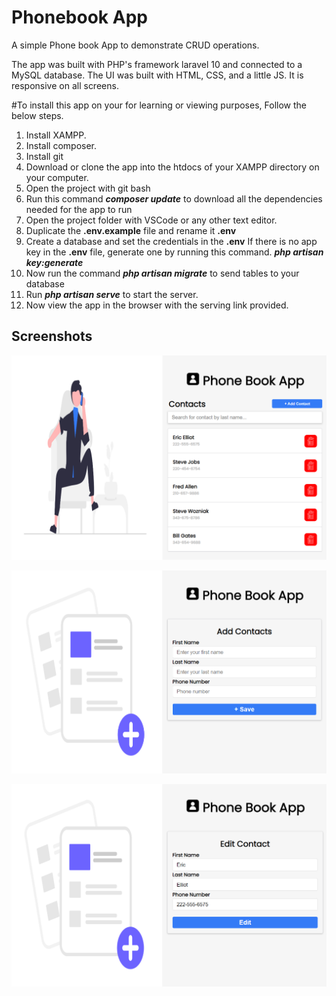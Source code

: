 # Phonebook  App
A simple Phone book App to demonstrate CRUD operations.

The app was built with PHP's framework laravel 10 and connected to a MySQL database.
The UI was built with HTML, CSS, and a little JS. It is responsive on all screens. 

#To install this app on your for learning or viewing purposes, Follow the below steps. 

1. Install XAMPP.
2. Install composer.
3. Install git
4. Download or clone the app into the htdocs of your XAMPP directory on your computer.
5. Open the project with git bash
6. Run this command ***composer update*** to download all the dependencies needed for the app to run
7. Open the project folder with VSCode or any other text editor.
8. Duplicate the **.env.example** file and rename it **.env**
9. Create a database and set the credentials in the **.env**
If there is no app key in the **.env** file, generate one by running this command. 
***php artisan key:generate***
10. Now run the command ***php artisan migrate*** to send tables to your database
11. Run ***php artisan serve*** to start the server.
12. Now view the app in the browser with the serving link provided. 



## Screenshots
![Contacts page](https://github.com/osik1/Phonebook/blob/main/phonebook-contacts.png)

![Add Contacts page](https://github.com/osik1/Phonebook/blob/main/phonebook-addcontacts.png)

![Edit Contact page](https://github.com/osik1/Phonebook/blob/main/phonebook-editcontact.png)

